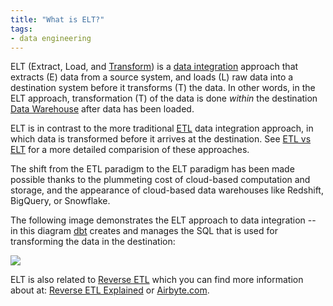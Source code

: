 ```yaml
---
title: "What is ELT?"
tags:
- data engineering
---
```

ELT (Extract, Load, and [Transform](term/data%20transformation.md)) is a [data integration](term/data%20integration.md) approach that extracts (E) data from a source system, and loads (L) raw data into a destination system before it transforms (T) the data. In other words, in the ELT approach, transformation (T) of the data is done _within_ the destination [Data Warehouse](term/data%20warehouse.md) after data has been loaded. 

ELT is in contrast to the more traditional [ETL](term/etl.md) data integration approach, in which data is transformed before it arrives at the destination. See [ETL vs ELT](term/etl%20vs%20elt.md) for a more detailed comparision of these approaches.

The shift from the ETL paradigm to the ELT paradigm has been made possible thanks to the plummeting cost of cloud-based computation and storage, and the appearance of cloud-based data warehouses like Redshift, BigQuery, or Snowflake. 

The following image demonstrates the ELT approach to data integration -- in this diagram [dbt](https://docs.getdbt.com/docs/introduction) creates and manages the SQL that is used for transforming the data in the destination:

![](images/elt-tool.png)

ELT is also related to [Reverse ETL](term/reverse%20etl.md) which you can find more information about at: [Reverse ETL Explained](https://airbyte.com/blog/reverse-etl#so-what-is-a-reverse-etl) or [Airbyte.com](https://airbyte.com). 
